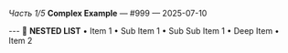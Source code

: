 *Часть 1/5*
**Complex Example** — \#999 — 2025\-07\-10

\-\-\-
📰 **NESTED LIST**
• Item 1
  • Sub Item 1
    • Sub Sub Item 1
      • Deep Item
• Item 2
